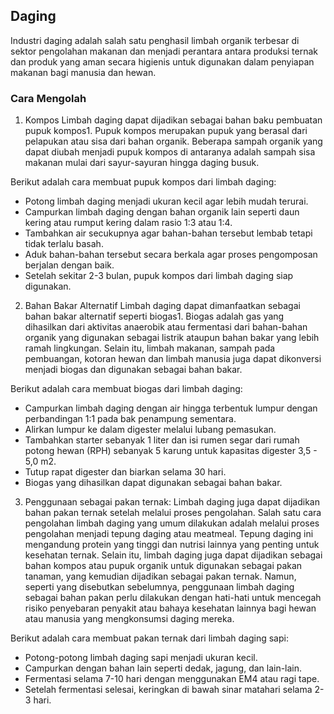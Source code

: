

## Daging 
Industri daging adalah salah satu penghasil limbah organik terbesar di sektor pengolahan makanan dan menjadi perantara antara produksi ternak dan produk yang aman secara higienis untuk digunakan dalam penyiapan makanan bagi manusia dan hewan.

### Cara Mengolah
1. Kompos
Limbah daging dapat dijadikan sebagai bahan baku pembuatan pupuk kompos1. Pupuk kompos merupakan pupuk yang berasal dari pelapukan atau sisa dari bahan organik. Beberapa sampah organik yang dapat diubah menjadi pupuk kompos di antaranya adalah sampah sisa makanan mulai dari sayur-sayuran hingga daging busuk.

Berikut adalah cara membuat pupuk kompos dari limbah daging:
- Potong limbah daging menjadi ukuran kecil agar lebih mudah terurai.
- Campurkan limbah daging dengan bahan organik lain seperti daun kering atau rumput kering dalam rasio 1:3 atau 1:4.
- Tambahkan air secukupnya agar bahan-bahan tersebut lembab tetapi tidak terlalu basah.
- Aduk bahan-bahan tersebut secara berkala agar proses pengomposan berjalan dengan baik.
- Setelah sekitar 2-3 bulan, pupuk kompos dari limbah daging siap digunakan.

2. Bahan Bakar Alternatif
Limbah daging dapat dimanfaatkan sebagai bahan bakar alternatif seperti biogas1. Biogas adalah gas yang dihasilkan dari aktivitas anaerobik atau fermentasi dari bahan-bahan organik yang digunakan sebagai listrik ataupun bahan bakar yang lebih ramah lingkungan. Selain itu, limbah makanan, sampah pada pembuangan, kotoran hewan dan limbah manusia juga dapat dikonversi menjadi biogas dan digunakan sebagai bahan bakar.

Berikut adalah cara membuat biogas dari limbah daging:
- Campurkan limbah daging dengan air hingga terbentuk lumpur dengan perbandingan 1:1 pada bak penampung sementara.
- Alirkan lumpur ke dalam digester melalui lubang pemasukan.
- Tambahkan starter sebanyak 1 liter dan isi rumen segar dari rumah potong hewan (RPH) sebanyak 5 karung untuk kapasitas digester 3,5 - 5,0 m2.
- Tutup rapat digester dan biarkan selama 30 hari.
- Biogas yang dihasilkan dapat digunakan sebagai bahan bakar.

3. Penggunaan sebagai pakan ternak:
Limbah daging juga dapat dijadikan bahan pakan ternak setelah melalui proses pengolahan. Salah satu cara pengolahan limbah daging yang umum dilakukan adalah melalui proses pengolahan menjadi tepung daging atau meatmeal. Tepung daging ini mengandung protein yang tinggi dan nutrisi lainnya yang penting untuk kesehatan ternak. Selain itu, limbah daging juga dapat dijadikan sebagai bahan kompos atau pupuk organik untuk digunakan sebagai pakan tanaman, yang kemudian dijadikan sebagai pakan ternak. Namun, seperti yang disebutkan sebelumnya, penggunaan limbah daging sebagai bahan pakan perlu dilakukan dengan hati-hati untuk mencegah risiko penyebaran penyakit atau bahaya kesehatan lainnya bagi hewan atau manusia yang mengkonsumsi daging mereka.

Berikut adalah cara membuat pakan ternak dari limbah daging sapi:
- Potong-potong limbah daging sapi menjadi ukuran kecil.
- Campurkan dengan bahan lain seperti dedak, jagung, dan lain-lain.
- Fermentasi selama 7-10 hari dengan menggunakan EM4 atau ragi tape.
- Setelah fermentasi selesai, keringkan di bawah sinar matahari selama 2-3 hari.
